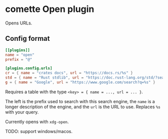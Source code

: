 # comette Open plugin

Opens URLs.

## Config format

```toml
[[plugins]]
name = "open"
prefix = "@"

[plugins.config.urls]
cr = { name = "crates docs", url = "https://docs.rs/%s" }
std = { name = "Rust stdlib", url = "https://doc.rust-lang.org/std/?search=%s" }
g = { name = "Google", url = "https://www.google.com/search?q=%s" }
```

Requires a table with the type `<key> = { name = ..., url = ... }`.

The left is the prefix used to search with this search engine, the `name` is a longer description of the engine, and the `url` is the URL to use. Replaces `%s` with your query.

Currently opens with `xdg-open`.

TODO: support windows/macos.
